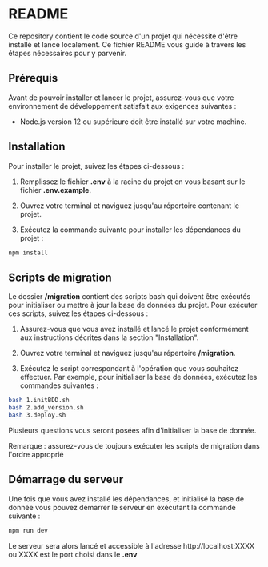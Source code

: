 # README
Ce repository contient le code source d'un projet qui nécessite d'être installé et lancé localement. Ce fichier README vous guide à travers les étapes nécessaires pour y parvenir.

## Prérequis
Avant de pouvoir installer et lancer le projet, assurez-vous que votre environnement de développement satisfait aux exigences suivantes :

- Node.js version 12 ou supérieure doit être installé sur votre machine.
  
## Installation

Pour installer le projet, suivez les étapes ci-dessous :

1. Remplissez le fichier **.env** à la racine du projet en vous basant sur le fichier **.env.example**.

2. Ouvrez votre terminal et naviguez jusqu'au répertoire contenant le projet.

3. Exécutez la commande suivante pour installer les dépendances du projet :

```bash
npm install
```

## Scripts de migration

Le dossier **/migration** contient des scripts bash qui doivent être exécutés pour initialiser ou mettre à jour la base de données du projet. Pour exécuter ces scripts, suivez les étapes ci-dessous :

1. Assurez-vous que vous avez installé et lancé le projet conformément aux instructions décrites dans la section "Installation".

2. Ouvrez votre terminal et naviguez jusqu'au répertoire **/migration**.

3. Exécutez le script correspondant à l'opération que vous souhaitez effectuer. Par exemple, pour initialiser la base de données, exécutez les commandes suivantes :

```bash
bash 1.initBDD.sh
bash 2.add_version.sh
bash 3.deploy.sh
```

Plusieurs questions vous seront posées afin d'initialiser la base de donnée.

Remarque : assurez-vous de toujours exécuter les scripts de migration dans l'ordre approprié 


## Démarrage du serveur

Une fois que vous avez installé les dépendances, et initialisé la base de donnée vous pouvez démarrer le serveur en exécutant la commande suivante :

```bash
npm run dev
```

Le serveur sera alors lancé et accessible à l'adresse http://localhost:XXXX ou XXXX est le port choisi dans le **.env**